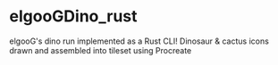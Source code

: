 # elgooGDino_rust
elgooG's dino run implemented as a Rust CLI! Dinosaur &amp; cactus icons drawn and assembled into tileset using Procreate
